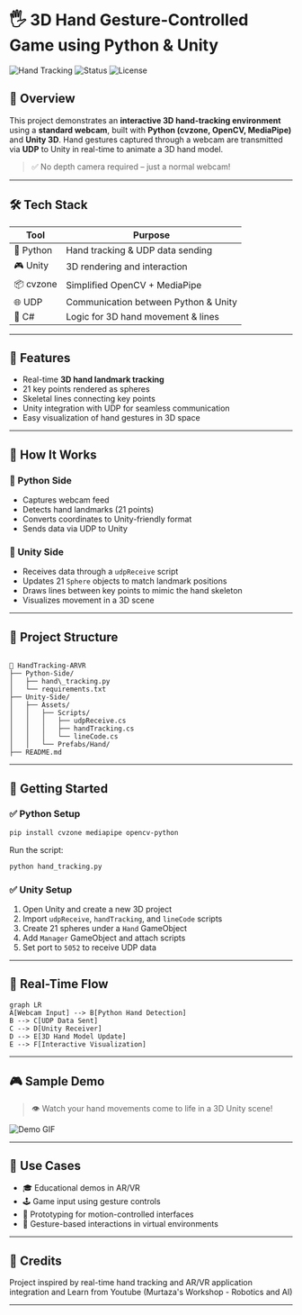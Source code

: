 # 🖐️ 3D Hand Gesture-Controlled Game using Python & Unity

![Hand Tracking](https://img.shields.io/badge/AR--VR-Unity%20%7C%20Python-blueviolet?style=flat-square)
![Status](https://img.shields.io/badge/status-completed-brightgreen?style=flat-square)
![License](https://img.shields.io/badge/license-MIT-orange?style=flat-square)

## 🎯 Overview

This project demonstrates an **interactive 3D hand-tracking environment** using a **standard webcam**, built with **Python (cvzone, OpenCV, MediaPipe)** and **Unity 3D**. Hand gestures captured through a webcam are transmitted via **UDP** to Unity in real-time to animate a 3D hand model.

> ✅ No depth camera required – just a normal webcam!

---

## 🛠️ Tech Stack

| Tool      | Purpose                            |
|-----------|------------------------------------|
| 🐍 Python | Hand tracking & UDP data sending   |
| 🎮 Unity  | 3D rendering and interaction        |
| 📦 cvzone | Simplified OpenCV + MediaPipe      |
| 🌐 UDP    | Communication between Python & Unity |
| 🎨 C#     | Logic for 3D hand movement & lines |

---

## 📸 Features

- Real-time **3D hand landmark tracking**
- 21 key points rendered as spheres
- Skeletal lines connecting key points
- Unity integration with UDP for seamless communication
- Easy visualization of hand gestures in 3D space

---

## 🧠 How It Works

### 🔹 Python Side
- Captures webcam feed
- Detects hand landmarks (21 points)
- Converts coordinates to Unity-friendly format
- Sends data via UDP to Unity

### 🔹 Unity Side
- Receives data through a `udpReceive` script
- Updates 21 `Sphere` objects to match landmark positions
- Draws lines between key points to mimic the hand skeleton
- Visualizes movement in a 3D scene

---

## 📁 Project Structure

```

📁 HandTracking-ARVR
├── Python-Side/
│   ├── hand\_tracking.py
│   └── requirements.txt
├── Unity-Side/
│   ├── Assets/
│   │   ├── Scripts/
│   │   │   ├── udpReceive.cs
│   │   │   ├── handTracking.cs
│   │   │   └── lineCode.cs
│   │   └── Prefabs/Hand/
├── README.md

````

---

## 🚀 Getting Started

### ✅ Python Setup

```bash
pip install cvzone mediapipe opencv-python
````

Run the script:

```bash
python hand_tracking.py
```

### ✅ Unity Setup

1. Open Unity and create a new 3D project
2. Import `udpReceive`, `handTracking`, and `lineCode` scripts
3. Create 21 spheres under a `Hand` GameObject
4. Add `Manager` GameObject and attach scripts
5. Set port to `5052` to receive UDP data

---

## 🔄 Real-Time Flow

```mermaid
graph LR
A[Webcam Input] --> B[Python Hand Detection]
B --> C[UDP Data Sent]
C --> D[Unity Receiver]
D --> E[3D Hand Model Update]
E --> F[Interactive Visualization]
```

---

## 🎮 Sample Demo

> 👁️ Watch your hand movements come to life in a 3D Unity scene!

![Demo GIF](https://media2.giphy.com/media/v1.Y2lkPTc5MGI3NjExenVqcnVndncyeHU2c2h3aDRrNG1oczhoMXF6eG52cDVwOGI0bnQzYSZlcD12MV9pbnRlcm5hbF9naWZfYnlfaWQmY3Q9Zw/OknZ0agq8hW05bZhh1/giphy.gif)

---

## 📌 Use Cases

* 🎓 Educational demos in AR/VR
* 🕹️ Game input using gesture controls
* 🧪 Prototyping for motion-controlled interfaces
* 👋 Gesture-based interactions in virtual environments

---

## 🤝 Credits

Project inspired by real-time hand tracking and AR/VR application integration and Learn from Youtube (Murtaza's Workshop - Robotics and AI)

---

